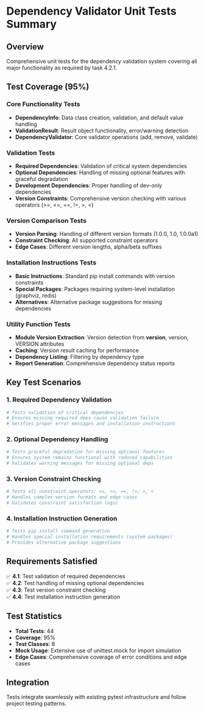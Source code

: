 # Dependency Validator Unit Tests Summary

## Overview
Comprehensive unit tests for the dependency validation system covering all major functionality as required by task 4.2.1.

## Test Coverage (95%)

### Core Functionality Tests
- **DependencyInfo**: Data class creation, validation, and default value handling
- **ValidationResult**: Result object functionality, error/warning detection
- **DependencyValidator**: Core validator operations (add, remove, validate)

### Validation Tests
- **Required Dependencies**: Validation of critical system dependencies
- **Optional Dependencies**: Handling of missing optional features with graceful degradation
- **Development Dependencies**: Proper handling of dev-only dependencies
- **Version Constraints**: Comprehensive version checking with various operators (>=, <=, ==, !=, >, <)

### Version Comparison Tests
- **Version Parsing**: Handling of different version formats (1.0.0, 1.0, 1.0.0a1)
- **Constraint Checking**: All supported constraint operators
- **Edge Cases**: Different version lengths, alpha/beta suffixes

### Installation Instructions Tests
- **Basic Instructions**: Standard pip install commands with version constraints
- **Special Packages**: Packages requiring system-level installation (graphviz, redis)
- **Alternatives**: Alternative package suggestions for missing dependencies

### Utility Function Tests
- **Module Version Extraction**: Version detection from __version__, version, VERSION attributes
- **Caching**: Version result caching for performance
- **Dependency Listing**: Filtering by dependency type
- **Report Generation**: Comprehensive dependency status reports

## Key Test Scenarios

### 1. Required Dependency Validation
```python
# Tests validation of critical dependencies
# Ensures missing required deps cause validation failure
# Verifies proper error messages and installation instructions
```

### 2. Optional Dependency Handling
```python
# Tests graceful degradation for missing optional features
# Ensures system remains functional with reduced capabilities
# Validates warning messages for missing optional deps
```

### 3. Version Constraint Checking
```python
# Tests all constraint operators: >=, <=, ==, !=, >, <
# Handles complex version formats and edge cases
# Validates constraint satisfaction logic
```

### 4. Installation Instruction Generation
```python
# Tests pip install command generation
# Handles special installation requirements (system packages)
# Provides alternative package suggestions
```

## Requirements Satisfied

✅ **4.1**: Test validation of required dependencies  
✅ **4.2**: Test handling of missing optional dependencies  
✅ **4.3**: Test version constraint checking  
✅ **4.4**: Test installation instruction generation  

## Test Statistics
- **Total Tests**: 44
- **Coverage**: 95%
- **Test Classes**: 8
- **Mock Usage**: Extensive use of unittest.mock for import simulation
- **Edge Cases**: Comprehensive coverage of error conditions and edge cases

## Integration
Tests integrate seamlessly with existing pytest infrastructure and follow project testing patterns.